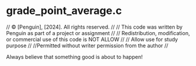 # grade_point_average.c

// © [Penguin], [2024]. All rights reserved. //
// This code was written by Penguin as part of a project or assignment //
// Redistribution, modification, or commercial use of this code is NOT ALLOW //
// Allow use for study purpose //
//Permitted without writer permission from the author //

Always believe that something good is about to happen!
